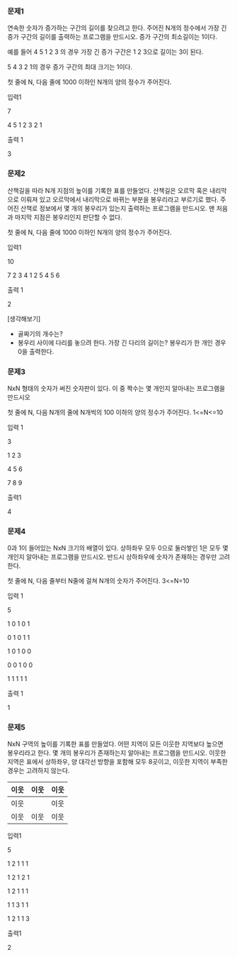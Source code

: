 ### 문제1

연속한 숫자가 증가하는 구간의 길이를 찾으려고 한다. 주어진 N개의 정수에서 가장 긴 증가 구간의 길이를 출력하는 프로그램을 만드시오. 증가 구간의 최소길이는 1이다.

예를 들어 4 5 1 2 3 의 경우 가장 긴 증가 구간은 1 2 3으로 길이는 3이 된다.

5 4 3 2 1의 경우 증가 구간의 최대 크기는 1이다.

첫 줄에 N, 다음 줄에  1000 이하인 N개의 양의 정수가 주어진다.

입력1

7

4 5 1 2 3 2 1

출력 1

3

### 문제2

산책길을 따라 N개 지점의 높이를 기록한 표를 만들었다. 산책길은 오르막 혹은 내리막으로 이뤄져 있고 오르막에서 내리막으로 바뀌는 부분을 봉우리라고 부르기로 했다. 주어진 산책로 정보에서 몇 개의 봉우리가 있는지 출력하는 프로그램을 만드시오. 맨 처음과 마지막 지점은 봉우리인지 판단할 수 없다.

첫 줄에 N, 다음 줄에  1000 이하인 N개의 양의 정수가 주어진다.

입력1

10

7 2 3 4 1 2 5 4 5 6

출력 1

2

[생각해보기]

- 골짜기의 개수는?
- 봉우리 사이에 다리를 놓으려 한다. 가장 긴 다리의 길이는? 봉우리가 한 개인 경우 0을 출력한다.

### 문제3

NxN 형태의 숫자가 써진 숫자판이 있다. 이 중 짝수는 몇 개인지 알아내는 프로그램을 만드시오

첫 줄에   N, 다음 N개의 줄에 N개씩의 100 이하의 양의 정수가 주어진다. 1<=N<=10

입력 1

3

1 2 3

4 5 6

7 8 9

출력1

4

### 문제4

0과 1이 들어있는 NxN 크기의 배열이 있다. 상하좌우 모두 0으로 둘러쌓인 1은 모두 몇 개인지 알아내는 프로그램을 만드시오.  반드시 상하좌우에 숫자가 존재하는 경우만 고려한다.

첫 줄에 N, 다음 줄부터 N줄에 걸쳐 N개의 숫자가 주어진다. 3<=N=10

입력 1

5

1 0 1 0 1

0 1 0 1 1

1 0 1 0 0

0 0 1 0 0

1 1 1 1 1

출력 1

1



### 문제5

NxN 구역의 높이를 기록한 표를 만들었다. 어떤 지역이 모든 이웃한 지역보다 높으면 봉우리라고 한다. 몇 개의 봉우리가 존재하는지 알아내는 프로그램을 만드시오. 이웃한 지역은 표에서 상하좌우, 양 대각선 방향을 포함해 모두 8곳이고, 이웃한 지역이 부족한 경우는 고려하지 않는다.

| 이웃 | 이웃 | 이웃 |
| :--: | :--: | :--: |
| 이웃 |      | 이웃 |
| 이웃 | 이웃 | 이웃 |

입력1

5

1 2 1 1 1

1 2 1 2 1

1 2 1 1 1

1 1 3 1 1

1 2 1 1 3 

출력1

2
